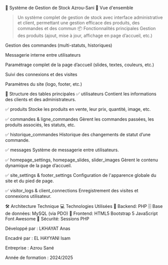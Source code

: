 🏪 Système de Gestion de Stock Azrou-Sani
🌟 Vue d'ensemble
> Un système complet de gestion de stock avec interface administrative et client, permettant une gestion efficace des produits, des commandes et des commun
📦 Fonctionnalités principales
Gestion des produits (ajout, mise à jour, affichage en page d’accueil, etc.)

Gestion des commandes (multi-statuts, historiques)

Messagerie interne entre utilisateurs

Paramétrage complet de la page d’accueil (slides, textes, couleurs, etc.)

Suivi des connexions et des visites

Paramètres du site (logo, footer, etc.)

🧱 Structure des tables principales
✅ utilisateurs
Contient les informations des clients et des administrateurs.

✅ produits
Stocke les produits en vente, leur prix, quantité, image, etc.

✅ commandes & ligne_commandes
Gèrent les commandes passées, les produits associés, les statuts, etc.

✅ historique_commandes
Historique des changements de statut d’une commande.

✅ messages
Système de messagerie entre utilisateurs.

✅ homepage_settings, homepage_slides, slider_images
Gèrent le contenu dynamique de la page d’accueil.

✅ site_settings & footer_settings
Configuration de l'apparence globale du site et du pied de page.

✅ visitor_logs & client_connections
Enregistrement des visites et connexions utilisateur.

🛠️ Architecture Technique
💻 Technologies Utilisées
🔧 Backend: PHP
🗄️ Base de données: MySQL (via PDO)
🎨 Frontend:
HTML5
Bootstrap 5
JavaScript
Font Awesome
🔐 Sécurité: Sessions PHP


Développé par : LKHAYAT Anas

Encadré par : EL HAYYANI Isam

Entreprise : Azrou Sané

Année de formation : 2024/2025
